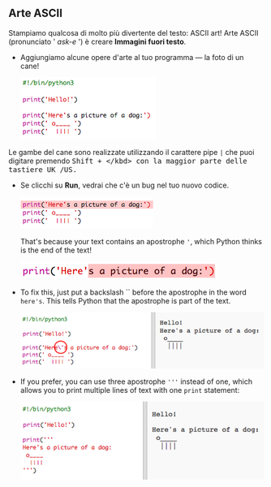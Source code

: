 ## Arte ASCII

Stampiamo qualcosa di molto più divertente del testo: ASCII art! Arte ASCII (pronunciato ' *ask-e* ') è creare **Immagini fuori testo**.

+ Aggiungiamo alcune opere d'arte al tuo programma — la foto di un cane!
    
    ![screenshot](images/me-dog.png)

Le gambe del cane sono realizzate utilizzando il carattere pipe `|` che puoi digitare premendo <kbd>Shift + \</kbd> con la maggior parte delle tastiere UK /US.

+ Se clicchi su **Run**, vedrai che c'è un bug nel tuo nuovo codice.
    
    ![screenshot](images/me-dog-bug.png)
    
    That's because your text contains an apostrophe `'`, which Python thinks is the end of the text!
    
    ![screenshot](images/me-dog-quote.png)

+ To fix this, just put a backslash `` before the apostrophe in the word `here's`. This tells Python that the apostrophe is part of the text.
    
    ![screenshot](images/me-dog-bug-fix.png)

+ If you prefer, you can use three apostrophe `'''` instead of one, which allows you to print multiple lines of text with one `print` statement:
    
    ![screenshot](images/me-dog-triple-quote.png)